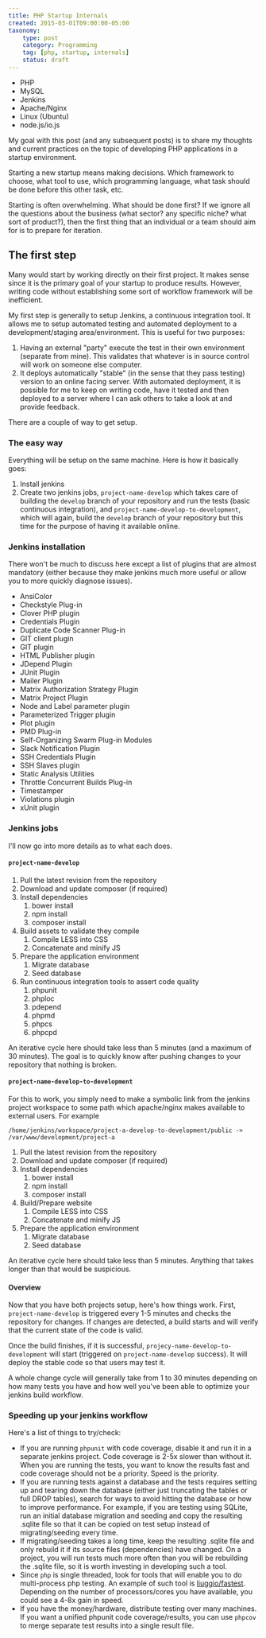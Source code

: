 ```yaml
---
title: PHP Startup Internals
created: 2015-03-01T09:00:00-05:00
taxonomy:
    type: post
    category: Programming
    tag: [php, startup, internals]
    status: draft
---
```


* PHP
* MySQL
* Jenkins
* Apache/Nginx
* Linux (Ubuntu)
* node.js/io.js

My goal with this post (and any subsequent posts) is to share my thoughts and current practices on the topic of developing PHP applications in a startup environment.

Starting a new startup means making decisions. Which framework to choose, what tool to use, which programming language, what task should be done before this other task, etc.

Starting is often overwhelming. What should be done first? If we ignore all the questions about the business (what sector? any specific niche? what sort of product?), then the first thing that an individual or a team should aim for is to prepare for iteration.

## The first step

Many would start by working directly on their first project. It makes sense since it is the primary goal of your startup to produce results. However, writing code without establishing some sort of workflow framework will be inefficient.

My first step is generally to setup Jenkins, a continuous integration tool. It allows me to setup automated testing and automated deployment to a development/staging area/environment. This is useful for two purposes:

1. Having an external "party" execute the test in their own environment (separate from mine). This validates that whatever is in source control will work on someone else computer.
2. It deploys automatically "stable" (in the sense that they pass testing) version to an online facing server. With automated deployment, it is possible for me to keep on writing code, have it tested and then deployed to a server where I can ask others to take a look at and provide feedback.

There are a couple of way to get setup.

### The easy way

Everything will be setup on the same machine. Here is how it basically goes:

1. Install jenkins
2. Create two jenkins jobs, `project-name-develop` which takes care of building the `develop` branch of your repository and run the tests (basic continuous integration), and `project-name-develop-to-development`, which will again, build the `develop` branch of your repository but this time for the purpose of having it available online.

### Jenkins installation

There won't be much to discuss here except a list of plugins that are almost mandatory (either because they make jenkins much more useful or allow you to more quickly diagnose issues).

* AnsiColor
* Checkstyle Plug-in
* Clover PHP plugin
* Credentials Plugin
* Duplicate Code Scanner Plug-in
* GIT client plugin
* GIT plugin
* HTML Publisher plugin
* JDepend Plugin
* JUnit Plugin
* Mailer Plugin
* Matrix Authorization Strategy Plugin
* Matrix Project Plugin
* Node and Label parameter plugin
* Parameterized Trigger plugin
* Plot plugin
* PMD Plug-in
* Self-Organizing Swarm Plug-in Modules
* Slack Notification Plugin
* SSH Credentials Plugin
* SSH Slaves plugin
* Static Analysis Utilities
* Throttle Concurrent Builds Plug-in
* Timestamper
* Violations plugin
* xUnit plugin

### Jenkins jobs

I'll now go into more details as to what each does.

#### `project-name-develop`

1. Pull the latest revision from the repository
2. Download and update composer (if required)
3. Install dependencies
    1. bower install
    2. npm install
    3. composer install
4. Build assets to validate they compile
    1. Compile LESS into CSS
    2. Concatenate and minify JS
5. Prepare the application environment
    1. Migrate database
    2. Seed database
6. Run continuous integration tools to assert code quality
    1. phpunit
    2. phploc
    3. pdepend
    4. phpmd
    5. phpcs
    6. phpcpd

An iterative cycle here should take less than 5 minutes (and a maximum of 30 minutes). The goal is to quickly know after pushing changes to your repository that nothing is broken.

#### `project-name-develop-to-development`

For this to work, you simply need to make a symbolic link from the jenkins project workspace to some path which apache/nginx makes available to external users. For example

`/home/jenkins/workspace/project-a-develop-to-development/public -> /var/www/development/project-a` 

1. Pull the latest revision from the repository
2. Download and update composer (if required)
3. Install dependencies
    1. bower install
    2. npm install
    3. composer install
4. Build/Prepare website
    1. Compile LESS into CSS
    2. Concatenate and minify JS
5. Prepare the application environment
    1. Migrate database
    2. Seed database

An iterative cycle here should take less than 5 minutes. Anything that takes longer than that would be suspicious.

#### Overview

Now that you have both projects setup, here's how things work. First, `project-name-develop` is triggered every 1-5 minutes and checks the repository for changes. If changes are detected, a build starts and will verify that the current state of the code is valid.

Once the build finishes, if it is successful, `projecy-name-develop-to-development` will start (triggered on `project-name-develop` success). It will deploy the stable code so that users may test it.

A whole change cycle will generally take from 1 to 30 minutes depending on how many tests you have and how well you've been able to optimize your jenkins build workflow.

### Speeding up your jenkins workflow

Here's a list of things to try/check:

* If you are running `phpunit` with code coverage, disable it and run it in a separate jenkins project. Code coverage is 2-5x slower than without it. When you are running the tests, you want to know the results fast and code coverage should not be a priority. Speed is the priority.
* If you are running tests against a database and the tests requires setting up and tearing down the database (either just truncating the tables or full DROP tables), search for ways to avoid hitting the database or how to improve performance. For example, if you are testing using SQLite, run an initial database migration and seeding and copy the resulting .sqlite file so that it can be copied on test setup instead of migrating/seeding every time.
* If migrating/seeding takes a long time, keep the resulting .sqlite file and only rebuild it if its source files (dependencies) have changed. On a project, you will run tests much more often than you will be rebuilding the .sqlite file, so it is worth investing in developing such a tool.
* Since `php` is single threaded, look for tools that will enable you to do multi-process php testing. An example of such tool is [liuggio/fastest](https://github.com/liuggio/fastest). Depending on the number of processors/cores you have available, you could see a 4-8x gain in speed.
* If you have the money/hardware, distribute testing over many machines. If you want a unified phpunit code coverage/results, you can use `phpcov` to merge separate test results into a single result file.
